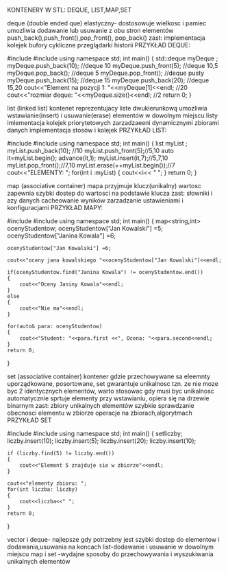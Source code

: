 KONTENERY W STL: DEQUE, LIST,MAP,SET

deque (double ended que)
elastyczny- dostosowuje wielkosc i pamiec
umozliwia dodawanie lub usuwanie z obu stron elementów push_back(),push_front(),pop_front(), pop_back()
zast:
implementacja kolejek
bufory cykliczne
przeglądarki historii
PRZYKŁAD DEQUE:

#include <iostream>
#include <deque>
using namespace std;
int main()
{
    std::deque<int> myDeque ;
    myDeque.push_back(10); //deque 10
    myDeque.push_front(5); //deque 10,5
    myDeque.pop_back(); //deque 5
    myDeque.pop_front(); //deque pusty
    myDeque.push_back(15); //deque 15
    myDeque.push_back(20); //deque 15,20
    cout<<"Element na pozycji 1: "<<myDeque[1]<<endl; //20
    cout<<"rozmiar deque: "<<myDeque.size()<<endl; //2
    return 0;
}

list (linked list)
kontenet reprezentujacy liste dwukierunkową
umozliwia wstawianie(insert) i usuwanie(erase) elementów w dowolnym miejscu listy
imlementacja kolejek priorytetowych
zarzadzaeeni dynamicznymi zbiorami danych
implementacja stosów i kolejek
PRZYKŁAD LIST:

#include <iostream>
#include <list>
using namespace std;
int main()
{
    list<int> myList ;
    myList.push_back(10); //10
    myList.push_front(5);//5,10
    auto it=myList.begin();
    advance(it,1);
    myList.insert(it,7);//5,7,10
    myList.pop_front();//7,10
    myList.erase(++myList.begin());//7
    cout<<"ELEMENTY: ";
    for(int i :myList)
    {
        cout<<i<< " ";
    }
    return 0;
}

map (associative container)
mapa przyjmuje klucz(unikalny) wartosc
zapewnia szybki dostep do wartosci na podstawie klucza
zast:
słowniki i azy danych
cacheowanie wyników
zarzadzanie ustawieniami i konfiguracjami
PRZYKŁAD MAPY:

#include <iostream>
#include <map>
using namespace std;
int main()
{
    map<string,int> ocenyStudentow;
    ocenyStudentow["Jan Kowalski"] =5;
    ocenyStudentow["Janina Kowala"] =6;
    
    ocenyStudentow["Jan Kowalski"] =6;
    
    cout<<"oceny jana kowalskiego "<<ocenyStudentow["Jan Kowalski"]<<endl;
    
    if(ocenyStudentow.find("Janina Kowala") != ocenyStudentow.end())
    {
        cout<<"Oceny Janiny Kowala"<<endl;
    }
    else
    {
        cout<<"Nie ma"<<endl;
    }
    
    for(auto& para: ocenyStudentow)
    {
        cout<<"Student: "<<para.first <<", Ocena: "<<para.second<<endl;
    }
    return 0;
}

set (associative container)
kontener gdzie przechowywane sa eleemnty uporządkowane, posortowane, set gwarantuje unikalnosc tzn. ze nie moze byc 2 identycznych elementów, warto stosowac gdy musi byc unikalnosc
automatycznie sprtuje elementy przy wstawianiu, opiera się na drzewie binarnym
zast:
zbiory unikalnych elementów
szybkie sprawdzanie obecnosci elementu w zbiorze
operacje na zbiorach,algorytmach
PRZYKŁAD SET

#include <iostream>
#include <set>
using namespace std;
int main()
{
    set<int>liczby;
    liczby.insert(10);
    liczby.insert(5);
    liczby.insert(20);
    liczby.insert(10);
    
    if (liczby.find(5) != liczby.end())
    {
        cout<<"Element 5 znajduje sie w zbiorze"<<endl;
    }
    
    cout<<"elementy zbioru: ";
    for(int liczba: liczby)
    {
        cout<<liczba<<" ";
    }
    return 0;
}

vector i deque- najlepsze gdy potrzebny jest szybki dostep do elementow i dodawania,usuwania na koncach
list-dodawanie i usuwanie w dowolnym miejscu
map i set -wydajne sposoby do przechowywania i wyszukiwania unikalnych elementów
